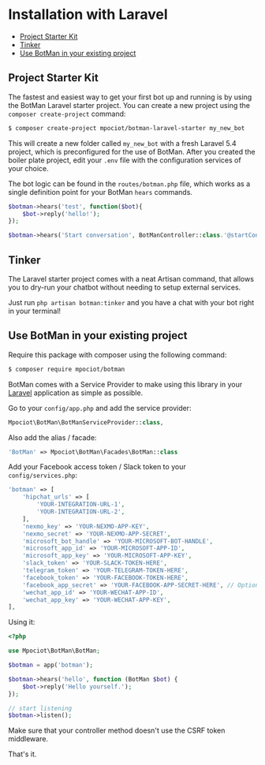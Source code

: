 # Installation with Laravel


- [Project Starter Kit](#starter-kit)
- [Tinker](#tinker)
- [Use BotMan in your existing project](#existing-projects)

<a id="starter-kit"></a>
## Project Starter Kit

The fastest and easiest way to get your first bot up and running is by using the BotMan Laravel starter project.
You can create a new project using the `composer create-project` command:

```sh
$ composer create-project mpociot/botman-laravel-starter my_new_bot
```

This will create a new folder called `my_new_bot` with a fresh Laravel 5.4 project, which is preconfigured for the use of BotMan.
After you created the boiler plate project, edit your `.env` file with the configuration services of your choice.

The bot logic can be found in the `routes/botman.php` file, which works as a single definition point for your BotMan `hears` commands.

```php
$botman->hears('test', function($bot){
    $bot->reply('hello!');
});

$botman->hears('Start conversation', BotManController::class.'@startConversation');
```

<a id="tinker"></a>
## Tinker

The Laravel starter project comes with a neat Artisan command, that allows you to dry-run your chatbot without needing to setup external services.

Just run `php artisan botman:tinker` and you have a chat with your bot right in your terminal!

<a id="existing-projects"></a>
## Use BotMan in your existing project
Require this package with composer using the following command:

```sh
$ composer require mpociot/botman
```

BotMan comes with a Service Provider to make using this library in your [Laravel](http://laravel.com) application as simple as possible.

Go to your `config/app.php` and add the service provider:

```php
Mpociot\BotMan\BotManServiceProvider::class,
```

Also add the alias / facade:

```php
'BotMan' => Mpociot\BotMan\Facades\BotMan::class
```

Add your Facebook access token / Slack token to your `config/services.php`:

```php
'botman' => [
    'hipchat_urls' => [
        'YOUR-INTEGRATION-URL-1',
        'YOUR-INTEGRATION-URL-2',
    ],
    'nexmo_key' => 'YOUR-NEXMO-APP-KEY',
    'nexmo_secret' => 'YOUR-NEXMO-APP-SECRET',
    'microsoft_bot_handle' => 'YOUR-MICROSOFT-BOT-HANDLE',
    'microsoft_app_id' => 'YOUR-MICROSOFT-APP-ID',
    'microsoft_app_key' => 'YOUR-MICROSOFT-APP-KEY',
    'slack_token' => 'YOUR-SLACK-TOKEN-HERE',
    'telegram_token' => 'YOUR-TELEGRAM-TOKEN-HERE',
    'facebook_token' => 'YOUR-FACEBOOK-TOKEN-HERE',
    'facebook_app_secret' => 'YOUR-FACEBOOK-APP-SECRET-HERE', // Optional - this is used to verify incoming API calls,
    'wechat_app_id' => 'YOUR-WECHAT-APP-ID',
    'wechat_app_key' => 'YOUR-WECHAT-APP-KEY',
],
```

Using it:

```php
<?php

use Mpociot\BotMan\BotMan;

$botman = app('botman');

$botman->hears('hello', function (BotMan $bot) {
    $bot->reply('Hello yourself.');
});

// start listening
$botman->listen();
```

Make sure that your controller method doesn't use the CSRF token middleware.

That's it.
